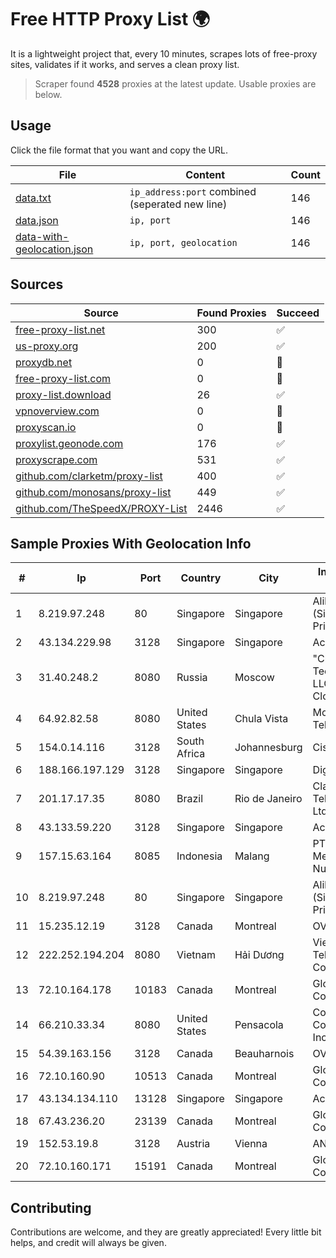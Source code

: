 
# Free HTTP Proxy List 🌍

It is a lightweight project that, every 10 minutes, scrapes lots of free-proxy sites, validates if it works, and serves a clean proxy list.


> Scraper found **4528** proxies at the latest update. Usable proxies are below.

## Usage

Click the file format that you want and copy the URL.


|File|Content|Count|
|----|-------|-----|
|[data.txt](https://raw.githubusercontent.com/themiralay/Proxy-List-World/master/data.txt)|`ip_address:port` combined (seperated new line)|146|
|[data.json](https://raw.githubusercontent.com/themiralay/Proxy-List-World/master/data.json)|`ip, port`|146|
|[data-with-geolocation.json](https://raw.githubusercontent.com/themiralay/Proxy-List-World/master/data-with-geolocation.json)|`ip, port, geolocation`|146|

## Sources

|Source|Found Proxies|Succeed|
|------|-------------|-------|
|[free-proxy-list.net](https://free-proxy-list.net)|300|✅|
|[us-proxy.org](https://www.us-proxy.org)|200|✅|
|[proxydb.net](http://proxydb.net)|0|🚫|
|[free-proxy-list.com](https://free-proxy-list.com/?page=&port=&type%5B%5D=http&type%5B%5D=https&up_time=0&search=Search)|0|🚫|
|[proxy-list.download](https://www.proxy-list.download/HTTP)|26|✅|
|[vpnoverview.com](https://vpnoverview.com/privacy/anonymous-browsing/free-proxy-servers)|0|🚫|
|[proxyscan.io](https://www.proxyscan.io)|0|🚫|
|[proxylist.geonode.com](https://proxylist.geonode.com/api/proxy-list?limit=300&page=1&sort_by=lastChecked&sort_type=desc&protocols=http,https)|176|✅|
|[proxyscrape.com](https://api.proxyscrape.com/v2/?request=displayproxies&protocol=http&timeout=10000&country=all&ssl=all&anonymity=all)|531|✅|
|[github.com/clarketm/proxy-list](https://raw.githubusercontent.com/clarketm/proxy-list/master/proxy-list-raw.txt)|400|✅|
|[github.com/monosans/proxy-list](https://raw.githubusercontent.com/monosans/proxy-list/main/proxies/http.txt)|449|✅|
|[github.com/TheSpeedX/PROXY-List](https://raw.githubusercontent.com/TheSpeedX/PROXY-List/master/http.txt)|2446|✅|


## Sample Proxies With Geolocation Info

|#|Ip|Port|Country|City|Internet Service Provider|
|-|--|----|-------|----|-------------------------|
|1|8.219.97.248|80|Singapore|Singapore|Alibaba Cloud (Singapore) Private Limited|
|2|43.134.229.98|3128|Singapore|Singapore|Aceville Pte.ltd|
|3|31.40.248.2|8080|Russia|Moscow|"Cloud Technologies" LLC trading as Cloud.ru|
|4|64.92.82.58|8080|United States|Chula Vista|Momentum Telecom, Inc.|
|5|154.0.14.116|3128|South Africa|Johannesburg|Cisp IP3|
|6|188.166.197.129|3128|Singapore|Singapore|DigitalOcean, LLC|
|7|201.17.17.35|8080|Brazil|Rio de Janeiro|Claro NXT Telecomunicacoes Ltda|
|8|43.133.59.220|3128|Singapore|Singapore|Aceville Pte.ltd|
|9|157.15.63.164|8085|Indonesia|Malang|PT Anugerah Media Data Nusantara|
|10|8.219.97.248|80|Singapore|Singapore|Alibaba Cloud (Singapore) Private Limited|
|11|15.235.12.19|3128|Canada|Montreal|OVH SAS|
|12|222.252.194.204|8080|Vietnam|Hải Dương|VietNam Post and Telecom Corporation|
|13|72.10.164.178|10183|Canada|Montreal|GloboTech Communications|
|14|66.210.33.34|8080|United States|Pensacola|Cox Communications Inc.|
|15|54.39.163.156|3128|Canada|Beauharnois|OVH SAS|
|16|72.10.160.90|10513|Canada|Montreal|GloboTech Communications|
|17|43.134.134.110|13128|Singapore|Singapore|Aceville Pte.ltd|
|18|67.43.236.20|23139|Canada|Montreal|GloboTech Communications|
|19|152.53.19.8|3128|Austria|Vienna|ANX|
|20|72.10.160.171|15191|Canada|Montreal|GloboTech Communications|



## Contributing

Contributions are welcome, and they are greatly appreciated! Every
little bit helps, and credit will always be given.

